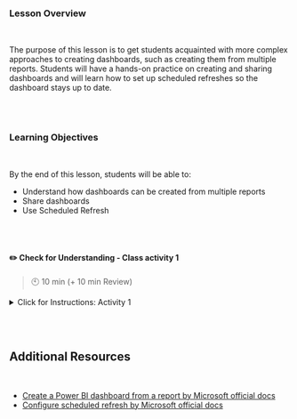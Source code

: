 <!-- # Lesson 8.6 - More on Dashboards and Scheduling Refresh -->

### Lesson Overview

<br>

The purpose of this lesson is to get students acquainted with more complex approaches to creating dashboards, such as creating them from multiple reports. Students will have a hands-on practice on creating and sharing dashboards and will learn how to set up scheduled refreshes so the dashboard stays up to date.

<br><br>

### Learning Objectives

<br>

By the end of this lesson, students will be able to:

- Understand how dashboards can be created from multiple reports
- Share dashboards
- Use Scheduled Refresh

<br><br>

#### :pencil2: Check for Understanding - Class activity 1

> :clock10: 10 min (+ 10 min Review)

<details>
  <summary> Click for Instructions: Activity 1 </summary>
  
<br>

In the lesson we saw how you can create and share your dashboards.
Your tasks:

- Share your dashboard with your colleagues in class.
- Give permission to edit to some of them and permission only to view to the others.
- Edit and improve the visualizations that you get from other colleagues.

</details>

<br><br>

## Additional Resources

<br>

- [Create a Power BI dashboard from a report by Microsoft official docs](https://docs.microsoft.com/en-us/power-bi/create-reports/service-dashboard-create)
- [Configure scheduled refresh by Microsoft official docs](https://docs.microsoft.com/en-us/power-bi/connect-data/refresh-scheduled-refresh)
